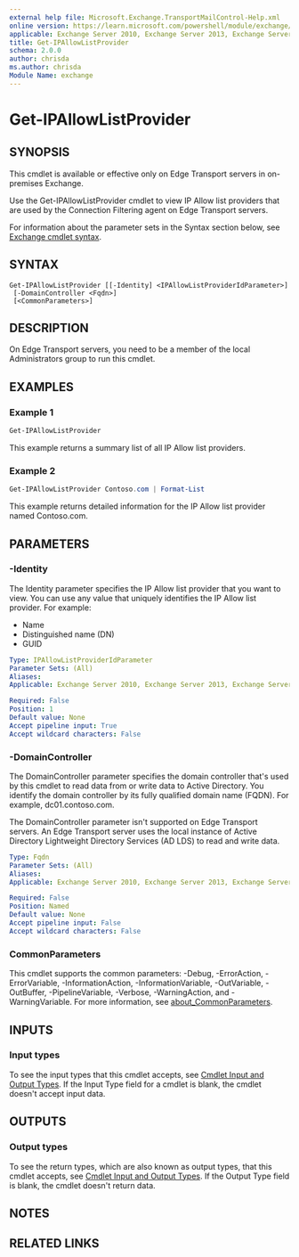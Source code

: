 ```yaml
---
external help file: Microsoft.Exchange.TransportMailControl-Help.xml
online version: https://learn.microsoft.com/powershell/module/exchange/get-ipallowlistprovider
applicable: Exchange Server 2010, Exchange Server 2013, Exchange Server 2016, Exchange Server 2019
title: Get-IPAllowListProvider
schema: 2.0.0
author: chrisda
ms.author: chrisda
Module Name: exchange
---
```


# Get-IPAllowListProvider

## SYNOPSIS
This cmdlet is available or effective only on Edge Transport servers in on-premises Exchange.

Use the Get-IPAllowListProvider cmdlet to view IP Allow list providers that are used by the Connection Filtering agent on Edge Transport servers.

For information about the parameter sets in the Syntax section below, see [Exchange cmdlet syntax](https://learn.microsoft.com/powershell/exchange/exchange-cmdlet-syntax).

## SYNTAX

```
Get-IPAllowListProvider [[-Identity] <IPAllowListProviderIdParameter>]
 [-DomainController <Fqdn>]
 [<CommonParameters>]
```

## DESCRIPTION
On Edge Transport servers, you need to be a member of the local Administrators group to run this cmdlet.

## EXAMPLES

### Example 1
```powershell
Get-IPAllowListProvider
```

This example returns a summary list of all IP Allow list providers.

### Example 2
```powershell
Get-IPAllowListProvider Contoso.com | Format-List
```

This example returns detailed information for the IP Allow list provider named Contoso.com.

## PARAMETERS

### -Identity
The Identity parameter specifies the IP Allow list provider that you want to view. You can use any value that uniquely identifies the IP Allow list provider. For example:

- Name
- Distinguished name (DN)
- GUID

```yaml
Type: IPAllowListProviderIdParameter
Parameter Sets: (All)
Aliases:
Applicable: Exchange Server 2010, Exchange Server 2013, Exchange Server 2016, Exchange Server 2019

Required: False
Position: 1
Default value: None
Accept pipeline input: True
Accept wildcard characters: False
```

### -DomainController
The DomainController parameter specifies the domain controller that's used by this cmdlet to read data from or write data to Active Directory. You identify the domain controller by its fully qualified domain name (FQDN). For example, dc01.contoso.com.

The DomainController parameter isn't supported on Edge Transport servers. An Edge Transport server uses the local instance of Active Directory Lightweight Directory Services (AD LDS) to read and write data.

```yaml
Type: Fqdn
Parameter Sets: (All)
Aliases:
Applicable: Exchange Server 2010, Exchange Server 2013, Exchange Server 2016, Exchange Server 2019

Required: False
Position: Named
Default value: None
Accept pipeline input: False
Accept wildcard characters: False
```

### CommonParameters
This cmdlet supports the common parameters: -Debug, -ErrorAction, -ErrorVariable, -InformationAction, -InformationVariable, -OutVariable, -OutBuffer, -PipelineVariable, -Verbose, -WarningAction, and -WarningVariable. For more information, see [about_CommonParameters](https://go.microsoft.com/fwlink/p/?LinkID=113216).

## INPUTS

### Input types
To see the input types that this cmdlet accepts, see [Cmdlet Input and Output Types](https://go.microsoft.com/fwlink/p/?LinkId=616387). If the Input Type field for a cmdlet is blank, the cmdlet doesn't accept input data.

## OUTPUTS

### Output types
To see the return types, which are also known as output types, that this cmdlet accepts, see [Cmdlet Input and Output Types](https://go.microsoft.com/fwlink/p/?LinkId=616387). If the Output Type field is blank, the cmdlet doesn't return data.

## NOTES

## RELATED LINKS
